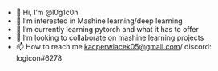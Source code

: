 - 👋 Hi, I’m @l0g1c0n
- 👀 I’m interested in Mashine learning/deep learning
- 🌱 I’m currently learning pytorch and what it has to offer
- 💞️ I’m looking to collaborate on mashine learning projects
- 📫 How to reach me kacperwiacek05@gmail.com/ discord: logicon#6278

<!---
l0g1c0n/l0g1c0n is a ✨ special ✨ repository because its `README.md` (this file) appears on your GitHub profile.
You can click the Preview link to take a look at your changes.
--->
